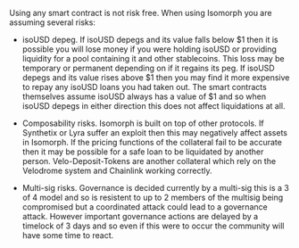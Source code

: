 Using any smart contract is not risk free. When using Isomorph you are assuming
several risks:

- isoUSD depeg. If isoUSD depegs and its value falls below $1 then it is possible you will lose money if you were holding isoUSD or providing liquidity for a pool containing it and other stablecoins. This loss may be temporary or permanent depending on if it regains its peg.
If isoUSD depegs and its value rises above $1 then you may find it more expensive to repay any isoUSD loans you had taken out. 
The smart contracts themselves assume isoUSD always has a value of $1 and so when isoUSD depegs in either direction this does not affect liquidations at all.

- Composability risks. Isomorph is built on top of other protocols. If Synthetix or Lyra suffer an exploit then this may negatively affect assets in Isomorph. If the pricing functions of the collateral fail to be accurate then it may be possible for a safe loan to be liquidated by another person. Velo-Deposit-Tokens are another collateral which rely on the Velodrome system and Chainlink working correctly. 

- Multi-sig risks. Governance is decided currently by a multi-sig this is a 3 of 4 model and so is resistent to  up to 2 members of the multisig being compromised but a coordinated attack could lead to a governance attack. 
However important governance actions are delayed by a timelock of 3 days and so even if this were to  occur the community will have some time to react. 




 
